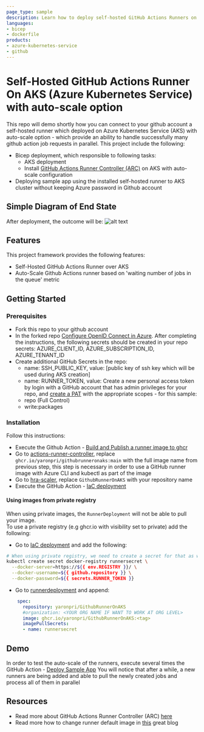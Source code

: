 ```yaml
---
page_type: sample
description: Learn how to deploy self-hosted GitHub Actions Runners on AKS (Azure Kubernetes Service)
languages:
- bicep
- dockerfile
products:
- azure-kubernetes-service
- github
---
```



# Self-Hosted GitHub Actions Runner On AKS (Azure Kubernetes Service) with auto-scale option

This repo will demo shortly how you can connect to your github account a self-hosted runner which deployed on Azure Kubernetes Service (AKS) with auto-scale option - which provide an ability to handle successfully many github action job requests in parallel.
This project include the following: 
- Bicep deployment, which responsible to following tasks:
  - AKS deployment
  - Install [GitHub Actions Runner Controller (ARC)](https://github.com/actions-runner-controller/actions-runner-controller/blob/master/docs/detailed-docs.md) on AKS with auto-scale configuration
- Deploying sample app using the installed self-hosted runner to AKS cluster without keeping Azure password in Github account

## Simple Diagram of End State
After deployment, the outcome will be:
![alt text](image/sketch.png)

## Features

This project framework provides the following features:

* Self-Hosted GitHub Actions Runner over AKS
* Auto-Scale Github Actions runner based on 'waiting number of jobs in the queue' metric

## Getting Started

### Prerequisites

- Fork this repo to your github account
- In the forked repo [Configure OpenID Connect in Azure](https://learn.microsoft.com/en-us/azure/developer/github/connect-from-azure?tabs=azure-portal%2Clinux). After completing the instructions, the following secrets should be created in your repo secrets: AZURE_CLIENT_ID, AZURE_SUBSCRIPTION_ID, AZURE_TENANT_ID
- Create additional GitHub Secrets in the repo: 
  - name: SSH_PUBLIC_KEY, value: [public key of ssh key which will be used during AKS creation]
  - name: RUNNER_TOKEN, value: Create a new personal access token by login with a GitHub account that has admin privileges for your repo, and [create a PAT](https://github.com/settings/tokens/new) with the appropriate scopes - for this sample:
  -  repo (Full Control)
  -  write:packages

### Installation

Follow this instructions:

- Execute the Github Action - [Build and Publish a runner image to ghcr](.github/workflows/buildImage.yaml)
- Go to [actions-runner-controller](runner/actions-runner-controller.yaml), replace ```ghcr.io/yaronpri/githubrunneronaks:main``` with the full image name from previous step, this step is necessary in order to use a GitHub runner image with Azure CLI and kubectl as part of the image
- Go to [hra-scaler](runner/hra-scaler.yaml), replace `GithubRunnerOnAKS` with your repository name
- Execute the GitHub Action - [IaC deployment](.github/workflows/deployIaC.yaml)

#### Using images from private registry

When using private images, the `RunnerDeployment` will not be able to pull your image.  
To use a private registry (e.g ghcr.io with visibility set to private) add the following:

- Go to [IaC deployment](.github/workflows/deployIaC.yaml) and add the following:

```bash
# When using private registry, we need to create a secret for that as well
kubectl create secret docker-registry runnersecret \
  --docker-server=https://${{ env.REGISTRY }}/ \
  --docker-username=${{ github.repository }} \
  --docker-password=${{ secrets.RUNNER_TOKEN }}
```

- Go to [runnerdeployment](runner/runnerdeployment.yaml) and append:

```yml
    spec:
      repository: yaronpri/GithubRunnerOnAKS
      #organization: <YOUR ORG NAME IF WANT TO WORK AT ORG LEVEL> 
      image: ghcr.io/yaronpri/GithubRunnerOnAKS:<tag>
      imagePullSecrets:
      - name: runnersecret
```

## Demo

In order to test the auto-scale of the runners, execute several times the GitHub Action - [Deploy Sample App](.github/workflows/deployApp.yaml)
You will notice that after a while, a new runners are being added and able to pull the newly created jobs and process all of them in parallel

## Resources

- Read more about GitHub Actions Runner Controller (ARC) [here](https://github.com/actions-runner-controller/actions-runner-controller/blob/master/docs/detailed-docs.md)
- Read more how to change runner default image in [this](https://freshbrewed.science/2021/12/01/gh-actions.html) great blog

